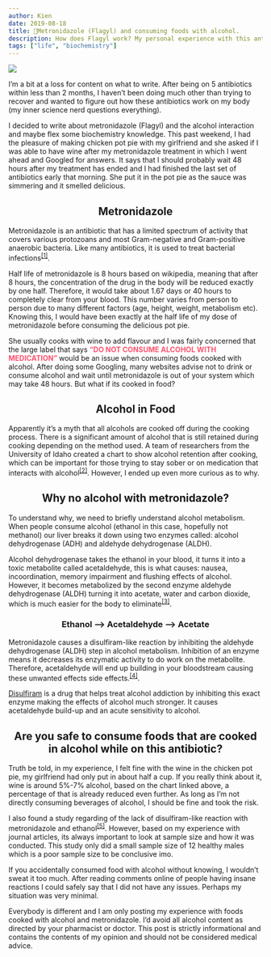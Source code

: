 ```yaml
---
author: Kien
date: 2019-08-18
title: 💊Metronidazole (Flagyl) and consuming foods with alcohol.
description: How does Flagyl work? My personal experience with this antibiotic.
tags: ["life", "biochemistry"]
---
```


![](https://images.unsplash.com/photo-1479796099910-b137a80acde4?ixlib=rb-1.2.1&ixid=eyJhcHBfaWQiOjF9&auto=format&fit=crop&w=704&q=80)

I’m a bit at a loss for content on what to write. After being on 5 antibiotics within less than 2 months, I haven’t been doing much other than trying to recover and wanted to figure out how these antibiotics work on my body (my inner science nerd questions everything).

I decided to write about metronidazole (Flagyl) and the alcohol interaction and maybe flex some biochemistry knowledge. This past weekend, I had the pleasure of making chicken pot pie with my girlfriend and she asked if I was able to have wine after my metronidazole treatment in which I went ahead and Googled for answers. It says that I should probably wait 48 hours after my treatment has ended and I had finished the last set of antibiotics early that morning. She put it in the pot pie as the sauce was simmering and it smelled delicious.

## <center> Metronidazole </center>

Metronidazole is an antibiotic that has a limited spectrum of activity that covers various protozoans and most Gram-negative and Gram-positive anaerobic bacteria. Like many antibiotics, it is used to treat bacterial infections<sup><a href="https://www.ncbi.nlm.nih.gov/pubmed/9360057" target="_blank">[1]</a></sup>.

Half life of metronidazole is 8 hours based on wikipedia, meaning that after 8 hours, the concentration of the drug in the body will be reduced exactly by one half. Therefore, it would take about 1.67 days or 40 hours to completely clear from your blood. This number varies from person to person due to many different factors (age, height, weight, metabolism etc). Knowing this, I would have been exactly at the half life of my dose of metronidazole before consuming the delicious pot pie.

She usually cooks with wine to add flavour and I was fairly concerned that the large label that says <b style="color: #FF5370">“DO NOT CONSUME ALCOHOL WITH MEDICATION” </b>would be an issue when consuming foods cooked with alcohol. After doing some Googling, many websites advise not to drink or consume alcohol and wait until metronidazole is out of your system which may take 48 hours. But what if its cooked in food?

## <center>Alcohol in Food </center>

Apparently it’s a myth that all alcohols are cooked off during the cooking process. There is a significant amount of alcohol that is still retained during cooking depending on the method used. A team of researchers from the University of Idaho created a chart to show alcohol retention after cooking, which can be important for those trying to stay sober or on medication that interacts with alcohol<sup><a href="https://en.wikipedia.org/wiki/Cooking_with_alcohol" target="_blank">[2]</a></sup>. However, I ended up even more curious as to why.

## <center>Why no alcohol with metronidazole? </center>

To understand why, we need to briefly understand alcohol metabolism. When people consume alcohol (ethanol in this case, hopefully not methanol) our liver breaks it down using two enzymes called: alcohol dehydrogenase (ADH) and aldehyde dehydrogenase (ALDH).

Alcohol dehydrogenase takes the ethanol in your blood, it turns it into a toxic metabolite called acetaldehyde, this is what causes: nausea, incoordination, memory impairment and flushing effects of alcohol. However, it becomes metabolized by the second enzyme aldehyde dehydrogenase (ALDH) turning it into acetate, water and carbon dioxide, which is much easier for the body to eliminate<sup><a href="https://pubs.niaaa.nih.gov/publications/aa72/aa72.htm" target="_blank">[3]</a></sup>.

### <center>Ethanol --> Acetaldehyde --> Acetate </center>

Metronidazole causes a disulfiram-like reaction by inhibiting the aldehyde dehydrogenase (ALDH) step in alcohol metabolism. Inhibition of an enzyme means it decreases its enzymatic activity to do work on the metabolite. Therefore, acetaldehyde will end up building in your bloodstream causing these unwanted effects side effects.<sup><a href="https://www.ncbi.nlm.nih.gov/pubmed/8947362" target="_blank">[4]</a></sup>.

<a href="https://en.wikipedia.org/wiki/Disulfiram" target="_blank">Disulfiram</a> is a drug that helps treat alcohol addiction by inhibiting this exact enzyme making the effects of alcohol much stronger. It causes acetaldehyde build-up and an acute sensitivity to alcohol.

## <center>Are you safe to consume foods that are cooked in alcohol while on this antibiotic? </center>

Truth be told, in my experience, I felt fine with the wine in the chicken pot pie, my girlfriend had only put in about half a cup. If you really think about it, wine is around 5%-7% alcohol, based on the chart linked above, a percentage of that is already reduced even further. As long as I’m not directly consuming beverages of alcohol, I should be fine and took the risk.

I also found a study regarding of the lack of disulfiram-like reaction with metronidazole and ethanol<sup><a href="https://www.ncbi.nlm.nih.gov/pubmed/12022894" target="_blank">[5]</a></sup>. However, based on my experience with journal articles, its always important to look at sample size and how it was conducted. This study only did a small sample size of 12 healthy males which is a poor sample size to be conclusive imo.

If you accidentally consumed food with alcohol without knowing, I wouldn’t sweat it too much. After reading comments online of people having insane reactions I could safely say that I did not have any issues. Perhaps my situation was very minimal.

Everybody is different and I am only posting my experience with foods cooked with alcohol and metronidazole. I’d avoid all alcohol content as directed by your pharmacist or doctor. This post is strictly informational and contains the contents of my opinion and should not be considered medical advice.
